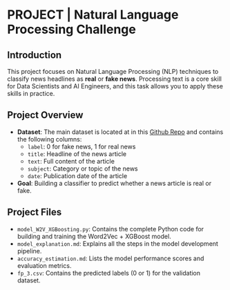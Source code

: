 # PROJECT | Natural Language Processing Challenge

## Introduction
This project focuses on Natural Language Processing (NLP) techniques to classify news headlines as **real** or **fake news**. Processing text is a core skill for Data Scientists and AI Engineers, and this task allows you to apply these skills in practice.

## Project Overview
- **Dataset**: The main dataset is located at in this [Github Repo](https://github.com/FaayPi/project-nlp-challenge.git) and contains the following columns:
  - `label`: 0 for fake news, 1 for real news
  - `title`: Headline of the news article
  - `text`: Full content of the article
  - `subject`: Category or topic of the news
  - `date`: Publication date of the article
- **Goal**: Building a classifier to predict whether a news article is real or fake.

## Project Files
- `model_W2V_XGBoosting.py`: Contains the complete Python code for building and training the Word2Vec + XGBoost model.
- `model_explanation.md`: Explains all the steps in the model development pipeline.
- `accuracy_estimation.md`: Lists the model performance scores and evaluation metrics.
- `fp_3.csv`: Contains the predicted labels (0 or 1) for the validation dataset.
